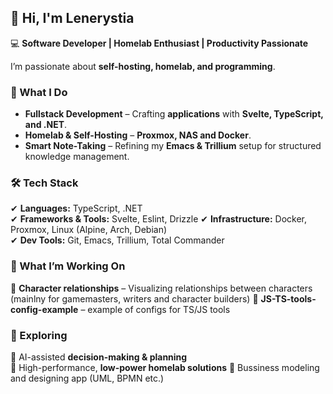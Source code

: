 ## 👋 Hi, I'm Lenerystia  

💻 **Software Developer | Homelab Enthusiast | Productivity Passionate**

I’m passionate about **self-hosting, homelab, and programming**.

### 🚀 What I Do  
- **Fullstack Development** – Crafting **applications** with **Svelte, TypeScript, and .NET**.
- **Homelab & Self-Hosting** – **Proxmox, NAS and Docker**.  
- **Smart Note-Taking** – Refining my **Emacs & Trillium** setup for structured knowledge management.  
<!--- **System Automation & Productivity** – Designing **AI-assisted planning tools** and automating workflows. -->

### 🛠 Tech Stack  
✔ **Languages:** TypeScript, .NET  
✔ **Frameworks & Tools:** Svelte, Eslint, Drizzle
✔ **Infrastructure:** Docker, Proxmox, Linux (Alpine, Arch, Debian)  
✔ **Dev Tools:** Git, Emacs, Trillium, Total Commander

### 🎯 What I’m Working On  
🔹 **Character relationships** – Visualizing relationships between characters (mainlny for gamemasters, writers and character builders)
🔹 **JS-TS-tools-config-example** – example of configs for TS/JS tools
<!--
🔹 **Homelab Expansion** – Setting up some opensource servicesdddddddddddd
🔹 **AI-Powered Time Management** – A tool for **task optimization and motivation tracking**
-->

### 📌 Exploring  
🧪 AI-assisted **decision-making & planning**  
🧪 High-performance, **low-power homelab solutions**
🧪 Bussiness modeling and designing app (UML, BPMN etc.)  
<!-- ✔ **Optimizing digital workflows & productivity systems**-->

<!--
**Lendaris/Lendaris** is a ✨ _special_ ✨ repository because its `README.md` (this file) appears on your GitHub profile.

Here are some ideas to get you started:

- 🔭 I’m currently working on ...
- 🌱 I’m currently learning ...
- 👯 I’m looking to collaborate on ...
- 🤔 I’m looking for help with ...
- 💬 Ask me about ...
- 📫 How to reach me: ...
- 😄 Pronouns: ...
- ⚡ Fun fact: ...
-->
